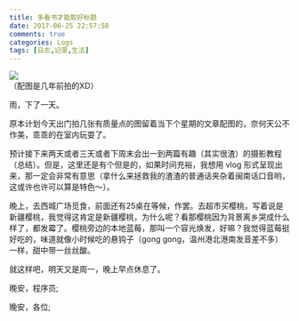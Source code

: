 ```yaml
---
title: 多看书才能取好标题
date: 2017-06-25 22:57:58
comments: true
categories: Logs
tags: [日志,记录,生活]
---
```

![](http://wx4.sinaimg.cn/mw690/ad108d28gy1fgxsb9uwepj21kw11x1l3.jpg)  
（配图是几年前拍的XD）  

雨，下了一天。  

原本计划今天出门拍几张有质量点的图留着当下个星期的文章配图的，奈何天公不作美，乖乖的在室内玩耍了。  

预计接下来两天或者三天或者下周末会出一到两篇有趣（其实很渣）的摄影教程（总结）。但是，这里还是有个但是的，如果时间充裕，我想用 vlog 形式呈现出来，那一定会非常有意思（拿什么来拯救我的渣渣的普通话夹杂着闽南话口音哟，这或许也许可以算是特色～）。<!--more-->   

晚上，去西城广场觅食，前面还有25桌在等候，作罢。去超市买樱桃，写着说是新疆樱桃，我觉得这肯定是新疆樱桃，为什么呢？看那樱桃因为背景离乡哭成什么样了，都发霉了。樱桃旁边的本地蓝莓，那叫一个容光焕发，好嘛？我觉得蓝莓挺好吃的，味道就像小时候吃的悬钩子（gong gong，温州港北港南发音差不多）一样，甜中带一丝丝酸。  

就这样吧，明天又是周一，晚上早点休息了。  

晚安，程序员;  

晚安，各位;